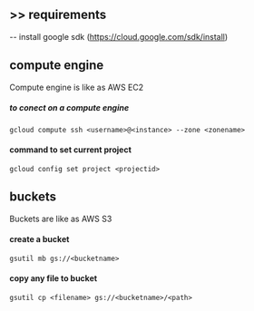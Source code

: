 ## >> requirements
-- install google sdk (https://cloud.google.com/sdk/install)

## compute engine
Compute engine is like as AWS EC2
##### to conect on a compute engine
`gcloud compute ssh <username>@<instance> --zone <zonename>`
#### command to set current project 
`gcloud config set project <projectid>`

## buckets
Buckets are like as AWS S3
#### create a bucket
`gsutil mb gs://<bucketname>`
#### copy any file to bucket
`gsutil cp <filename> gs://<bucketname>/<path>`
